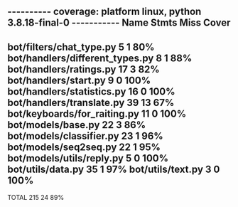 ---------- coverage: platform linux, python 3.8.18-final-0 -----------
Name                              Stmts   Miss  Cover
-----------------------------------------------------
bot/filters/chat_type.py              5      1    80%
bot/handlers/different_types.py       8      1    88%
bot/handlers/ratings.py              17      3    82%
bot/handlers/start.py                 9      0   100%
bot/handlers/statistics.py           16      0   100%
bot/handlers/translate.py            39     13    67%
bot/keyboards/for_raiting.py         11      0   100%
bot/models/base.py                   22      3    86%
bot/models/classifier.py             23      1    96%
bot/models/seq2seq.py                22      1    95%
bot/models/utils/reply.py             5      0   100%
bot/utils/data.py                    35      1    97%
bot/utils/text.py                     3      0   100%
-----------------------------------------------------
TOTAL                               215     24    89%